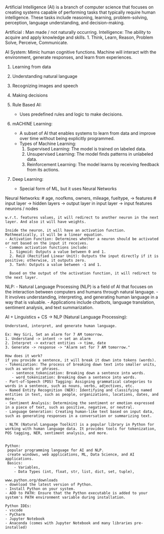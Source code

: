 Artificial Intelligence (AI) is a branch of computer science that focuses on creating systems capable of performing tasks that typically require human intelligence. These tasks include reasoning, learning, problem-solving, perception, language understanding, and decision-making.

Artificial : Man made / not naturally occurring.
Intelligence: The ability to acquire and apply knowledge and skills.
    1. Think, Learn, Reason, Problem Solve, Perceive, Communicate.

AI System:
 Mimic human cognitive functions.
 Machine will interact with the environment, generate responses, and learn from experiences.

 1. Learning from data
 2. Understanding natural language
 3. Recognizing images and speech
 4. Making decisions

 1. Rule Based AI: 
    - Uses predefined rules and logic to make decisions.

2. mACHINE Learning:
   - A subset of AI that enables systems to learn from data and improve over time without being explicitly programmed.
   - Types of Machine Learning:
     1. Supervised Learning: The model is trained on labeled data.
     2. Unsupervised Learning: The model finds patterns in unlabeled data.
     3. Reinforcement Learning: The model learns by receiving feedback from its actions.

3. Deep Learning:
    - Special form of ML, but it uses Neural Networks

Neural Networks:
    # age, noofkms, owners, mileage, fueltype, -> features
    # input layer -> hidden layers -> output layer
    in input layer -> input features
    neurons / nodes

    w.r.t. features values, it will redirect to another neuron in the next layer. And also it will have weights. 

    Inside the neuron, it will have an activation function.
    Mathmeatically, it will be a linear equation.
    - Activation Function: Determines whether a neuron should be activated or not based on the input it receives.
    - Common activation functions include:
      1. Sigmoid: Outputs a value between 0 and 1.
      2. ReLU (Rectified Linear Unit): Outputs the input directly if it is positive; otherwise, it outputs zero.
      3. Tanh: Outputs a value between -1 and 1.

      Based on the output of the activation function, it will redirect to the next layer.

NLP: 
    - Natural Language Processing (NLP) is a field of AI that focuses on the interaction between computers and humans through natural language.
    - It involves understanding, interpreting, and generating human language in a way that is valuable.
    - Applications include chatbots, language translation, sentiment analysis, and text summarization.


AI + Linguistics + CS -> NLP (Natural Language Processing):

    Understand, interpret, and generate human language.

    Ex: Hey Siri, Set an alarm for 7 AM tomorrow.
    1. Understand -> intent -> set an alarm
    2. Interpret -> extract entities -> time, date
    3. Generate -> response -> "Alarm set for 7 AM tomorrow."

    How does it work?
    if you provide a sentence, it will break it down into tokens (words).
    - Tokenization: The process of breaking down text into smaller units, such as words or phrases.
       - sentence_tokenization: Breaking down a sentence into words.
       - word_tokenization: Breaking down a sentence into words.
    - Part-of-Speech (POS) Tagging: Assigning grammatical categories to words in a sentence, such as nouns, verbs, adjectives, etc.
    - Named Entity Recognition (NER): Identifying and classifying named entities in text, such as people, organizations, locations, dates, and more.
    - Sentiment Analysis: Determining the sentiment or emotion expressed in a piece of text, such as positive, negative, or neutral.
    - Language Generation: Creating human-like text based on input data, such as generating responses in a conversation or summarizing text.

    : NLTK (Natural Language Toolkit) is a popular library in Python for working with human language data. It provides tools for tokenization, POS tagging, NER, sentiment analysis, and more.
    

    Python:
     popular programming language for AI and NLP.
     create windows, web applications, ML, Data Science, and AI applications.
     Basics: 
        - Variables,
        - Data Types (int, float, str, list, dict, set, tuple),
    
    www.python.org/downloads
    - download the latest version of Python.
    - Install Python on your system.
    - ADD to PATH: Ensure that the Python executable is added to your system's PATH environment variable during installation.

    Python IDEs:
    - vscode
    - PyCharm
    - Jupyter Notebook
    - Anaconda (comes with Jupyter Notebook and many libraries pre-installed)

    
